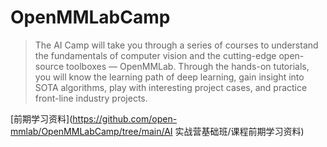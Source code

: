 # OpenMMLabCamp

> The AI Camp will take you through a series of courses to understand the fundamentals of computer vision and the cutting-edge open-source toolboxes — OpenMMLab. Through the hands-on tutorials, you will know the learning path of deep learning, gain insight into SOTA algorithms, play with interesting project cases, and practice front-line industry projects.



[前期学习资料](https://github.com/open-mmlab/OpenMMLabCamp/tree/main/AI 实战营基础班/课程前期学习资料)